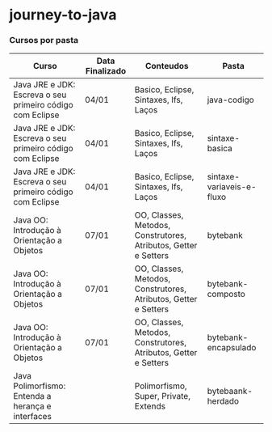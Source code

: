# journey-to-java

### Cursos por pasta

| Curso  | Data Finalizado | Conteudos | Pasta | 
| ------------- | ------------- | ------------- | ------------- |
| Java JRE e JDK: Escreva o seu primeiro código com Eclipse  | 04/01 | Basico, Eclipse, Sintaxes, Ifs, Laços | java-codigo |
| Java JRE e JDK: Escreva o seu primeiro código com Eclipse  | 04/01 | Basico, Eclipse, Sintaxes, Ifs, Laços | sintaxe-basica  |
| Java JRE e JDK: Escreva o seu primeiro código com Eclipse  | 04/01 | Basico, Eclipse, Sintaxes, Ifs, Laços | sintaxe-variaveis-e-fluxo  |
| Java OO: Introdução à Orientação a Objetos  | 07/01 | OO, Classes, Metodos, Construtores, Atributos, Getter e Setters | bytebank |
| Java OO: Introdução à Orientação a Objetos  | 07/01 | OO, Classes, Metodos, Construtores, Atributos, Getter e Setters | bytebank-composto  |
| Java OO: Introdução à Orientação a Objetos  | 07/01 | OO, Classes, Metodos, Construtores, Atributos, Getter e Setters | bytebank-encapsulado  |
| Java Polimorfismo: Entenda a herança e interfaces | | Polimorfismo, Super, Private, Extends  | bytebaank-herdado |
